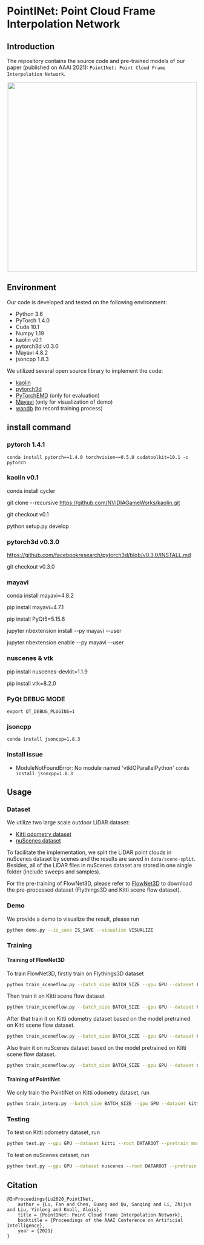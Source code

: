 # PointINet: Point Cloud Frame Interpolation Network

## Introduction

The repository contains the source code and pre-trained models of our paper (published on AAAI 2021): `PointINet: Point Cloud Frame Interpolation Network`.

<div align="center">
<img src="./figs/interpolation.png"  width = "500" height = "500"/>
</div>

## Environment

Our code is developed and tested on the following environment:

- Python 3.6
- PyTorch 1.4.0
- Cuda 10.1
- Numpy 1.19
- kaolin v0.1
- pytorch3d v0.3.0
- Mayavi 4.8.2
- jsoncpp 1.8.3


We utilized several open source library to implement the code:

- [kaolin](https://github.com/NVIDIAGameWorks/kaolin/tree/v0.1)
- [pytorch3d](https://github.com/facebookresearch/pytorch3d/tree/v0.3.0)
- [PyTorchEMD](https://github.com/daerduoCarey/PyTorchEMD) (only for evaluation)
- [Mayavi](https://docs.enthought.com/mayavi/mayavi/) (only for visualization of demo)
- [wandb](https://app.wandb.ai/) (to record training process)

## install command
### pytorch 1.4.1
`conda install pytorch==1.4.0 torchvision==0.5.0 cudatoolkit=10.1 -c pytorch`

### kaolin v0.1
conda install cycler

git clone --recursive https://github.com/NVIDIAGameWorks/kaolin.git

git checkout v0.1

python setup.py develop

### pytorch3d v0.3.0
https://github.com/facebookresearch/pytorch3d/blob/v0.3.0/INSTALL.md

git checkout v0.3.0

### mayavi
conda install mayavi=4.8.2

pip install mayavi=4.7.1

pip install PyQt5=5.15.6

jupyter nbextension install --py mayavi --user

jupyter nbextension enable --py mayavi --user

### nuscenes & vtk
pip install nuscenes-devkit=1.1.9

pip install vtk=8.2.0

### PyQt DEBUG MODE
`
export QT_DEBUG_PLUGINS=1
`

### jsoncpp
`
conda install jsoncpp=1.8.3
`

### install issue
* ModuleNotFoundError: No module named 'vtkIOParallelPython'
`conda install jsoncpp=1.8.3`

## Usage

### Dataset

We utilize two large scale outdoor LiDAR dataset:

- [Kitti odometry dataset](http://www.cvlibs.net/datasets/kitti/eval_odometry.php)
- [nuScenes dataset](https://www.nuscenes.org/)

To facilitate the implementation, we split the LiDAR point clouds in nuScenes dataset by scenes and the results are saved in `data/scene-split`. Besides, all of the LiDAR files in nuScenes dataset are stored in one single folder (include sweeps and samples).

For the pre-training of FlowNet3D, please refer to [FlowNet3D](https://github.com/xingyul/flownet3d) to download the pre-processed dataset (Flythings3D and Kitti scene flow dataset).

### Demo

We provide a demo to visualize the result, please run

```bash
python demo.py --is_save IS_SAVE --visualize VISUALIZE
```

### Training

#### Training of FlowNet3D

To train FlowNet3D, firstly train on Flythings3D dataset

```bash
python train_sceneflow.py --batch_size BATCH_SIZE --gpu GPU --dataset Flythings3D --root DATAROOT --save_dir CHECKPOINTS_SAVE_DIR --train_type init
```

Then train it on Kitti scene flow dataset

```bash
python train_sceneflow.py --batch_size BATCH_SIZE --gpu GPU --dataset Kitti --root DATAROOT --pretrain_model PRETRAIN_MODEL --save_dir CHECKPOINTS_SAVE_DIR --train_type init
```

After that train it on Kitti odometry dataset based on the model pretrained on Kitti scene flow dataset.

```bash
python train_sceneflow.py --batch_size BATCH_SIZE --gpu GPU --dataset Kitti --root DATAROOT --pretrain_model PRETRAIN_MODEL --save_dir CHECKPOINTS_SAVE_DIR --train_type refine
```

Also train it on nuScenes dataset based on the model pretrained on Kitti scene flow dataset.

```bash
python train_sceneflow.py --batch_size BATCH_SIZE --gpu GPU --dataset nuscenes --root DATAROOT --pretrain_model PRETRAIN_MODEL --save_dir CHECKPOINTS_SAVE_DIR --train_type refine
```

#### Training of PointINet

We only train the PointINet on Kitti odometry dataset, run

```bash
python train_interp.py --batch_size BATCH_SIZE --gpu GPU --dataset kitti --root DATAROOT --pretrain_model FLOWNET3D_PRETRAIN_MODEL --freeze 1
```

### Testing

To test on Kitti odometry dataset, run

```bash
python test.py --gpu GPU --dataset kitti --root DATAROOT --pretrain_model POINTINET_PRETRAIN_MODEL --pretrain_flow_model FLOWNET3D_PRETRAIN_MODEL
```

To test on nuScenes dataset, run

```bash
python test.py --gpu GPU --dataset nuscenes --root DATAROOT --pretrain_model POINTINET_PRETRAIN_MODEL --pretrain_flow_model FLOWNET3D_PRETRAIN_MODEL --scenelist TEST_SCENE_LIST
```

## Citation

    @InProceedings{Lu2020_PointINet,
        author = {Lu, Fan and Chen, Guang and Qu, Sanqing and Li, Zhijun and Liu, Yinlong and Knoll, Alois},
        title = {PointINet: Point Cloud Frame Interpolation Network},
        booktitle = {Proceedings of the AAAI Conference on Artificial Intelligence},
        year = {2021}
    }
